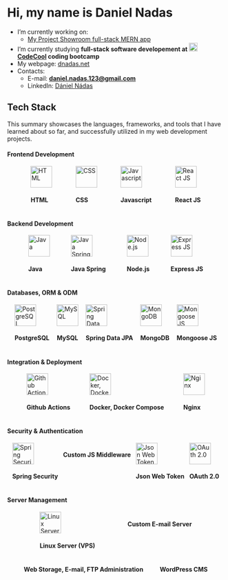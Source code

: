 # Hi, my name is Daniel Nadas
  - I’m currently working on:
    - [My Project Showroom full-stack MERN app](https://github.com/DNadas98/project_showroom)
  - I’m currently studying **full-stack software developement at  [<img
      src="https://avatars.githubusercontent.com/u/43291578?s=200&v=4"
      alt="codecool"
      width="20"
      height="20"
    />CodeCool](https://codecool.com/en/) coding bootcamp**
  - My webpage: [dnadas.net](https://dnadas.net)
  - Contacts:
    - E-mail: **[daniel.nadas.123@gmail.com](mailto:daniel.nadas.123@gmail.com)**
    - LinkedIn: [Dániel Nádas](https://www.linkedin.com/in/daniel-nadas)

<div>
  <h2>Tech Stack</h2>
  <p>This summary showcases the languages, frameworks, and tools that I have learned about so far, and successfully utilized in my web development projects.</p>
  <h4>Frontend Development</h4>
<!--  <img src="https://dnadas.net/wp-content/uploads/2024/01/frontend.png" alt="Frontend Development" width="300" height="300"> -->
  <div style="display: flex; flex-wrap: wrap; flex-direction:row; justify-content: space-evenly; align-items: left;">
    <div>
        <img src="https://dnadas.net/wp-content/uploads/2023/12/icons8-html-96.webp" alt="HTML" style="height:50px">
        <h4>HTML</h4>
    </div>
    <div>
        <img src="https://dnadas.net/wp-content/uploads/2023/12/icons8-css-96.webp" alt="CSS" style="height:50px">
        <h4>CSS</h4>
    </div>
    <div>
        <img src="https://dnadas.net/wp-content/uploads/2023/12/icons8-javascript-96.webp" alt="Javascript" style="height:50px">
        <h4>Javascript</h4>
    </div>
    <div>
        <img src="https://dnadas.net/wp-content/uploads/2023/12/icons8-react-js-100.webp" alt="React JS" style="height:50px">
        <h4>React JS</h4>
    </div>
  </div>
  <h4>Backend Development</h4>
<!--   <img src="https://dnadas.net/wp-content/uploads/2024/01/backend.png" alt="Backend Development" width="300" height="300"> -->
  <div style="display: flex; flex-wrap: wrap; flex-direction:row; justify-content: space-evenly; align-items: left;">
    <div>
        <img src="https://dnadas.net/wp-content/uploads/2023/12/icons8-java-96.webp" alt="Java" style="width:50px;height:50px">
        <h4>Java</h4>
    </div>
    <div>
        <img src="https://dnadas.net/wp-content/uploads/2023/12/icons8-spring-boot-96.webp" alt="Java Spring" style="width:50px;height:50px">
        <h4>Java Spring</h4>
    </div>
    <div>
        <img src="https://dnadas.net/wp-content/uploads/2023/12/icons8-node-js-96.webp" alt="Node.js" style="width:50px;height:50px">
        <h4>Node.js</h4>
    </div>
    <div>
        <img src="https://dnadas.net/wp-content/uploads/2023/12/icons8-express-js-80.webp" alt="Express JS" style="width:50px;height:50px">
        <h4>Express JS</h4>
    </div>
  </div>
  <h4>Databases, ORM & ODM</h4>
<!--   <img src="https://dnadas.net/wp-content/uploads/2024/01/databases.png" alt="Databases, ORM & ODM" width="300" height="300"> -->
  <div style="display: flex; flex-wrap: wrap; flex-direction:row; justify-content: space-evenly; align-items: left;">
    <div>
        <img src="https://dnadas.net/wp-content/uploads/2023/12/icons8-postgresql-96.webp" alt="PostgreSQL" style="width:50px;height:50px">
        <h4>PostgreSQL</h4>
    </div>
    <div>
        <img src="https://dnadas.net/wp-content/uploads/2023/12/icons8-mysql-96-1.webp" alt="MySQL" style="width:50px;height:50px">
        <h4>MySQL</h4>
    </div>
    <div>
        <img src="https://dnadas.net/wp-content/uploads/2023/12/icons8-spring-boot-96.webp" alt="Spring Data JPA" style="width:50px;height:50px">
        <h4>Spring Data JPA</h4>
    </div>
    <div>
        <img src="https://dnadas.net/wp-content/uploads/2023/12/icons8-mongodb-a-cross-platform-document-oriented-database-program-96.webp" alt="MongoDB" style="width:50px;height:50px">
        <h4>MongoDB</h4>
    </div>
    <div>
        <img src="https://dnadas.net/wp-content/uploads/2023/12/icons8-mongoose-96.png" alt="Mongoose JS" style="width:50px;height:50px">
        <h4>Mongoose JS</h4>
    </div>
  </div>
  <h4>Integration & Deployment</h4>
<!--   <img src="https://dnadas.net/wp-content/uploads/2024/01/devops.png" alt="Integration & Deployment" width="300" height="300"> -->
  <div style="display: flex; flex-wrap: wrap; flex-direction:row; justify-content: space-evenly; align-items: left;">
    <div>
        <img src="https://dnadas.net/wp-content/uploads/2023/12/GitHub-Actions.webp" alt="Github Actions" style="width:50px;height:50px">
        <h4>Github Actions</h4>
    </div>
    <div>
        <img src="https://dnadas.net/wp-content/uploads/2023/12/icons8-docker-96.webp" alt="Docker, Docker Compose" style="width:50px;height:50px">
        <h4>Docker, Docker Compose</h4>
    </div>
    <div>
        <img src="https://dnadas.net/wp-content/uploads/2023/12/icons8-nginx-96.webp" alt="Nginx" style="width:50px;height:50px">
        <h4>Nginx</h4>
    </div>
  </div>
  <h4>Security & Authentication</h4>
<!--  <img src="https://dnadas.net/wp-content/uploads/2024/01/security.png" alt="Security & Authentication" width="300" height="300"> -->
  <div style="display: flex; flex-wrap: wrap; flex-direction:row; justify-content: space-evenly; align-items: left;">
    <div>
        <img src="https://dnadas.net/wp-content/uploads/2023/12/icons8-spring-boot-96.webp" alt="Spring Security" style="width:50px;height:50px">
        <h4>Spring Security</h4>
    </div>
    <div>
        <!-- Custom JS middleware icon here -->
        <h4>Custom JS Middleware</h4>
    </div>
    <div>
        <img src="https://dnadas.net/wp-content/uploads/2023/12/icons8-jwt-96.png" alt="Json Web Token" style="width:50px;height:50px">
        <h4>Json Web Token</h4>
    </div>
    <div>
        <img src="https://dnadas.net/wp-content/uploads/2023/12/Oauth_logo.svg_.webp" alt="OAuth 2.0" style="width:50px;height:50px">
        <h4>OAuth 2.0</h4>
    </div>
  </div>
  <h4>Server Management</h4>
<!--   <img src="https://dnadas.net/wp-content/uploads/2024/01/servers.png" alt="Server Management" width="300" height="300"> -->
  <div style="display: flex; flex-wrap: wrap; flex-direction:row; justify-content: space-evenly; align-items: left;">
    <div>
        <img src="https://dnadas.net/wp-content/uploads/2023/12/icons8-linux-96.webp" alt="Linux Server (VPS)" style="width:50px;height:50px">
        <h4>Linux Server (VPS)</h4>
    </div>
    <div>
        <!-- Custom email server icon HERE -->
        <h4>Custom E-mail Server</h4>
    </div>
    <div>
        <!-- Web Storage, E-mail, FTP administration icon here -->
        <h4>Web Storage, E-mail, FTP Administration</h4>
    </div>
    <div>
        <!-- WordPress CMS icon here -->
        <h4>WordPress CMS</h4>
    </div>
  </div>
</div>
